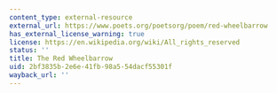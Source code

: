 ```yaml
---
content_type: external-resource
external_url: https://www.poets.org/poetsorg/poem/red-wheelbarrow
has_external_license_warning: true
license: https://en.wikipedia.org/wiki/All_rights_reserved
status: ''
title: The Red Wheelbarrow
uid: 2bf3835b-2e6e-41fb-98a5-54dacf55301f
wayback_url: ''
---
```

